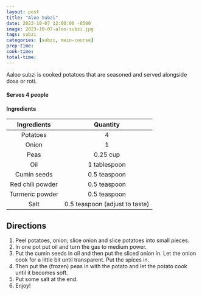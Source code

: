 ```yaml
---
layout: post
title: "Aloo Subzi"
date: 2023-10-07 12:00:00 -0500
image: 2023-10-07-aloo-subzi.jpg
tags: subzi
categories: [subzi, main-course]
prep-time:
cook-time:
total-time:
---
```


Aaloo subzi is cooked potatoes that are seasoned and served alongside dosa or roti.

#### Serves 4 people

#### Ingredients

|    Ingredients   |            Quantity            |
|:----------------:|:------------------------------:|
|     Potatoes     |                4               |
|       Onion      |                1               |
|       Peas       |            0.25 cup            |
|        Oil       |          1 tablespoon          |
|    Cumin seeds   |          0.5 teaspoon          |
| Red chili powder |          0.5 teaspoon          |
|  Turmeric powder |          0.5 teaspoon          |
|       Salt       | 0.5 teaspoon (adjust to taste) |

## Directions

1.	Peel potatoes, onion; slice onion and slice potatoes into small pieces.
2.	In one pot put oil and turn the gas to medium power.
3.	Put the cumin seeds in oil and then put the sliced onion in. Let the onion cook for a little bit until transparent. Put the spices in.
4.	Then put the (frozen) peas in with the potato and let the potato cook until it becomes soft.
5.	Put some salt at the end.
6.	Enjoy!
